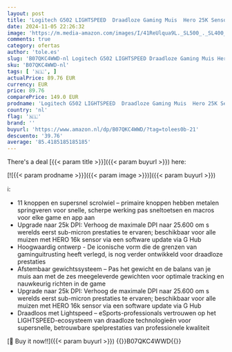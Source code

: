 ```yaml
---
layout: post
title: 'Logitech G502 LIGHTSPEED  Draadloze Gaming Muis  Hero 25K Sensor  25.600 DPI  RGB  Aanpasbare Gewichten  11 Programmeerbare Knoppen  On-Board Geheugen  Lange Batterijduur  Pc/Mac - Zwart'
date: 2024-11-05 22:26:32
image: 'https://m.media-amazon.com/images/I/41ReUlqua9L._SL500_._SL400_.jpg'
comments: true
category: ofertas
author: 'tole.es'
slug: 'B07QKC4WWD-nl Logitech G502 LIGHTSPEED Draadloze Gaming Muis Hero 25K...'
sku: 'B07QKC4WWD-nl'
tags: [ '🇳🇱', ]
actualPrice: 89.76 EUR
currency: EUR
price: 89.76
comparePrice: 149.0 EUR
prodname: 'Logitech G502 LIGHTSPEED  Draadloze Gaming Muis  Hero 25K Sensor  25.600 DPI  RGB  Aanpasbare Gewichten  11 Programmeerbare Knoppen  On-Board Geheugen  Lange Batterijduur  Pc/Mac - Zwart'
country: 'nl'
flag: '🇳🇱'
brand: ''
buyurl: 'https://www.amazon.nl/dp/B07QKC4WWD/?tag=tolees0b-21'
descuento: '39.76'
average: '85.4185185185185'
---
```


There's a deal [{{< param title >}}]({{< param buyurl >}})  here:

[![{{< param prodname >}}]({{< param image >}})]({{< param buyurl >}})

ℹ️:

- 11 knoppen en supersnel scrolwiel – primaire knoppen hebben metalen springveren voor snelle, scherpe werking pas sneltoetsen en macros voor elke game en app aan
- Upgrade naar 25k DPI: Verhoog de maximale DPI naar 25.600 om s werelds eerst sub-micron prestaties te ervaren; beschikbaar voor alle muizen met HERO 16k sensor via een software update via G Hub
- Hoogwaardig ontwerp - De iconische vorm die de grenzen van gaminguitrusting heeft verlegd, is nog verder ontwikkeld voor draadloze prestaties
- Afstembaar gewichtssysteem – Pas het gewicht en de balans van je muis aan met de zes meegeleverde gewichten voor optimale tracking en nauwkeurig richten in de game
- Upgrade naar 25k DPI: Verhoog de maximale DPI naar 25.600 om s werelds eerst sub-micron prestaties te ervaren; beschikbaar voor alle muizen met HERO 16k sensor via een software update via G Hub
- Draadloos met Lightspeed – eSports-professionals vertrouwen op het LIGHTSPEED-ecosysteem van draadloze technologieën voor supersnelle, betrouwbare spelprestaties van professionele kwaliteit

[🛒 Buy it now!!]({{< param buyurl >}})
{{<world>}}B07QKC4WWD{{</world>}}
